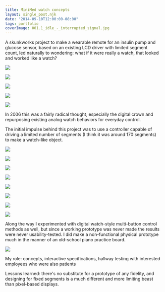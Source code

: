 ```yaml
---
title: MiniMed watch concepts
layout: single_post.njk
date: "2014-09-10T12:00:00-08:00"
tags: portfolio
coverImage: 001.1_idle_-_interrupted_signal.jpg
---
```

A skunkworks project to make a wearable remote for an insulin pump and glucose sensor, based on an existing LCD driver with limited segment count, led naturally to wondering: what if it were really a watch, that looked and worked like a watch?

![](/assets/images/2022/12/000.0_overview.jpg)

![](/assets/images/2022/12/000.1_features.jpg)

![](/assets/images/2022/12/000.1_segment_counts.jpg)

![](/assets/images/2022/12/001.1_idle_-_interrupted_signal.jpg)

![](/assets/images/2022/12/001.2_alarm_review_-_off.jpg)

In 2006 this was a fairly radical thought, especially the digital crown and repurposing existing analog watch behaviors for everyday control.

The initial impulse behind this project was to use a controller capable of driving a limited number of segments (I think it was around 170 segments) to make a watch-like object.

![](/assets/images/2022/12/0_all_segments.gif)

![](/assets/images/2022/12/1_home_walarm_on.gif)

![](/assets/images/2022/12/7_2_status_bolus_in_progress.gif)

![](/assets/images/2022/12/10_0_bolus_carb.gif)

![](/assets/images/2022/12/12_alarm_hi.gif)

![](/assets/images/2022/12/12_alarm_predict_lo.gif)

![](/assets/images/2022/12/12_alarm_rise.gif)

![](/assets/images/2022/12/13_0_cal_bg.gif)

Along the way I experimented with digital watch-style multi-button control methods as well, but since a working prototype was never made the results were never usability-tested. I did make a non-functional physical prototype much in the manner of an old-school piano practice board.

![](/assets/images/2022/12/lcdwatchinterfacemap-1024x791.png)

My role: concepts, interactive specifications, hallway testing with interested employees who were also patients

Lessons learned: there's no substitute for a prototype of any fidelity, and designing for fixed segments is a much different and more limiting beast than pixel-based displays.
